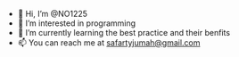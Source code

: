 - 👋 Hi, I’m @NO1225
- 👀 I’m interested in programming
- 🌱 I’m currently learning the best practice and their benfits
- 📫 You can reach me at safartyjumah@gmail.com

